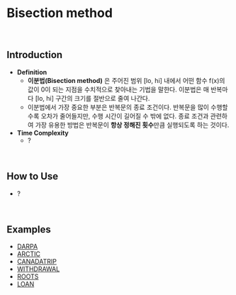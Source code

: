 # Bisection method

<br>

## Introduction
- **Definition**
  - **이분법(Bisection method)** 은 주어진 범위 [lo, hi] 내에서 어떤 함수 f(x)의 값이 0이 되는 지점을 수치적으로 찾아내는 기법을 말한다. 이분법은 매 반복마다 [lo, hi] 구간의 크기를 절반으로 줄여 나간다.
  - 이분법에서 가장 중요한 부분은 반복문의 종료 조건이다. 반복문을 많이 수행할 수록 오차가 줄어들지만, 수행 시간이 길어질 수 밖에 없다. 종료 조건과 관련하여 가장 유용한 방법은 반복문이 **항상 정해진 횟수**만큼 실행되도록 하는 것이다.
- **Time Complexity**
  - ?

<br>

## How to Use
- ?
 
<br>

## Examples
- [DARPA](https://github.com/HyunJinNo/Algorithm/blob/main/Bisection%20method/DARPA.java)
- [ARCTIC](https://github.com/HyunJinNo/Algorithm/blob/main/Bisection%20method/ARCTIC.java)
- [CANADATRIP](https://github.com/HyunJinNo/Algorithm/blob/main/Bisection%20method/CANADATRIP.java)
- [WITHDRAWAL](https://github.com/HyunJinNo/Algorithm/blob/main/Bisection%20method/WITHDRAWAL.java)
- [ROOTS](https://github.com/HyunJinNo/Algorithm/blob/main/Bisection%20method/ROOTS.java)
- [LOAN](https://github.com/HyunJinNo/Algorithm/blob/main/Bisection%20method/LOAN.java)
